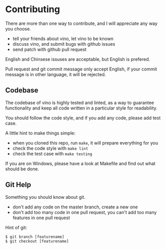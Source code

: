 # Contributing

There are more than one way to contribute, and I will appreciate any way you choose.

- tell your friends about vino, let vino to be known
- discuss vino, and submit bugs with github issues
- send patch with github pull request

English and Chinsese issuses are acceptable, but English is prefered.

Pull request and git commit message only accept English, if your commit message is in other language, it will be rejected.


## Codebase

The codebase of vino is highly tested and linted, as a way to guarantee functionality and keep all code written in a particular style for readability.

You should follow the code style, and if you add any code, please add test case.

A little hint to make things simple:

- when you cloned this repo, run ``make``, it will prepare everything for you
- check the code style with ``make lint``
- check the test case with ``make testing``

If you are on Windows, please have a look at Makefile and find out what should be done.


## Git Help

Something you should know about git.

- don't add any code on the master branch, create a new one
- don't add too many code in one pull request, you can't add too many features in one pull request

Hint of git:

```
$ git branch [featurename]
$ git checkout [featurename]
```
